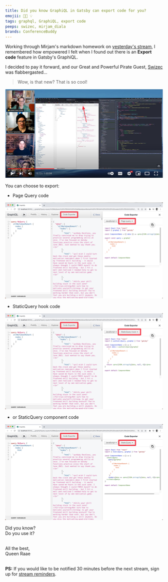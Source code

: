 ```yaml
---
title: Did you know GraphiQL in Gatsby can export code for you?
emojii: 👩‍💻 💡
tags: graphql, GraphiQL, export code
peeps: swizec, mirjam_diala
brands: ConferenceBuddy
---
```


Working through Mirjam's markdown homework on [yesterday's stream](https://youtu.be/LcpLKXgfNNo), I remembered how empowered I felt when I found out there is an **Export code** feature in Gatsby's GraphiQL.

I decided to pay it forward, and our Great and Powerful Pirate Guest, [Swizec](https://twitter.com/Swizec) was flabbergasted...

> Wow, is that new? That is so cool!

[![Screengrab of the stream where we demo the export code feature](./screenshot-youtube.jpg "Click to see the reactions on stream")](https://youtu.be/LcpLKXgfNNo?t=1151)

You can choose to export:

- Page Query code

![Screengrab showing off the Page Query export](./screenshot-page-query.jpg)

- StaticQuery hook code

![Screengrab showing off the StaticQuery hook export](./screenshot-static-query-hook.jpg)

- or StaticQuery component code

![Screengrab showing off the StaticQuery hook export](./screenshot-static-query-component.jpg)

Did you know?  
Do you use it?

&nbsp;  
All the best,  
Queen Raae

&nbsp;  
**PS:** If you would like to be notified 30 minutes before the next stream, sign up for [stream reminders](/emails/reminders).
